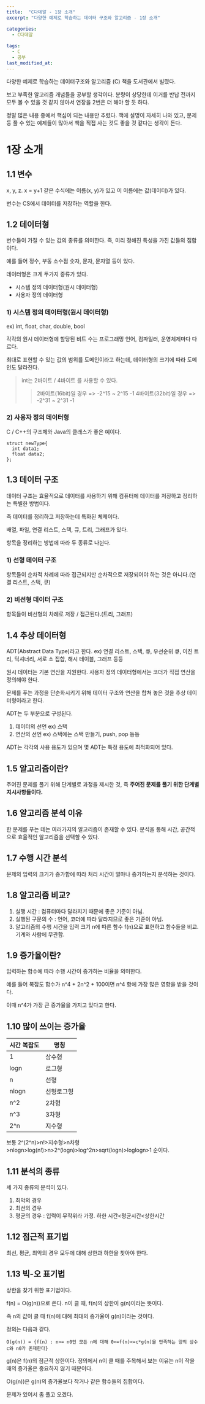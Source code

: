 ```yaml
---
title:  "C다데알 - 1장 소개"
excerpt: "다양한 예제로 학습하는 데이터 구조와 알고리즘 - 1장 소개"

categories:
  - C다데알
  
tags:
  - C
  - 공부
last_modified_at: 
---
```


다양한 예제로 학습하는 데이터구조와 알고리즘 (C) 책을 도서관에서 빌렸다.

보고 부족한 알고리즘 개념들을 공부할 생각이다. 분량이 상당한데 이거를 반납 전까지 모두 볼 수 있을 것 같지 않아서 연장을 2번은 더 해야 할 듯 하다.

정말 많은 내용 중에서 핵심이 되는 내용만 추렸다. 책에 설명이 자세히 나와 있고, 문제 등 풀 수 있는 예제들이 많아서 책을 직접 사는 것도 좋을 것 같다는 생각이 든다.

1장 소개
=========

## 1.1 변수

x, y, z. x = y+1 같은 수식에는 이름(x, y)가 있고 이 이름에는 값(데이터)가 있다.

변수는 CS에서 데이터를 저장하는 역할을 한다.

## 1.2 데이터형

변수들이 가질 수 있는 값의 종류를 의미한다. 즉, 미리 정해진 특성을 가진 값들의 집합이다.

예를 들어 정수, 부동 소수점 숫자, 문자, 문자열 등이 있다.

데이터형은 크게 두가지 종류가 있다.
* 시스템 정의 데이터형(원시 데이터형)
* 사용자 정의 데이터형

### 1) 시스템 정의 데이터형(원시 데이터형)
ex) int, float, char, double, bool

각각의 원시 데이터형에 할당된 비트 수는 프로그래밍 언어, 컴파일러, 운영체제마다 다르다.

최대로 표현할 수 있는 값의 범위를 도메인이라고 하는데, 데이터형의 크기에 따라 도메인도 달라진다.

> int는 2바이트 / 4바이트 를 사용할 수 있다.
> > 2바이트(16bit)일 경우 => -2^15 ~ 2^15 -1
> > 4바이트(32bit)일 경우 => -2^31 ~ 2^31 -1

### 2) 사용자 정의 데이터형
C / C++의 구조체와 Java의 클래스가 좋은 예이다.
~~~
struct newType{
  int data1;
  float data2;
};
~~~

## 1.3 데이터 구조
데이터 구조는 효율적으로 데이터를 사용하기 위해 컴퓨터에 데이터를 저장하고 정리하는 특별한 방법이다.

즉 데이터를 정리하고 저장하는데 특화된 체제이다.

배열, 파일, 연결 리스트, 스택, 큐, 트리, 그래프가 있다.

항목을 정리하는 방법에 따라 두 종류로 나뉜다.

### 1) 선형 데이터 구조
항목들이 순차적 차례에 따라 접근되지만 순차적으로 저장되어야 하는 것은 아니다.(연결 리스트, 스택, 큐)

### 2) 비선형 데이터 구조
항목들이 비선형의 차례로 저장 / 접근된다.(트리, 그래프)

## 1.4 추상 데이터형
ADT(Abstract Data Type)라고 한다. ex) 연결 리스트, 스택, 큐, 우선순위 큐, 이진 트리, 딕셔너리, 서로 소 집합, 해시 테이블, 그래프 등등

원시 데이터는 기본 연산을 지원한다. 사용자 정의 데이터형에서는 코더가 직접 연산을 정의해야 한다.

문제를 푸는 과정을 단순화시키기 위해 데이터 구조와 연산을 합쳐 놓은 것을 추상 데이터형이라고 한다.

ADT는 두 부분으로 구성된다.

1. 데이터의 선언 ex) 스택
2. 연산의 선언 ex) 스택에는 스택 만들기, push, pop 등등

ADT는 각각의 사용 용도가 있으며 몇 ADT는 특정 용도에 최적화되어 있다.

## 1.5 알고리즘이란?
주어진 문제를 풀기 위해 단계별로 과정을 제시한 것, 즉 **주어진 문제를 풀기 위한 단계별 지시사항들이다.**

## 1.6 알고리즘 분석 이유
한 문제를 푸는 데는 여러가지의 알고리즘이 존재할 수 있다. 분석을 통해 시간, 공간적으로 효율적인 알고리즘을 선택할 수 있다.

## 1.7 수행 시간 분석
문제의 입력의 크기가 증가함에 따라 처리 시간이 얼마나 증가하는지 분석하는 것이다.

## 1.8 알고리즘 비교?
1. 실행 시간 : 컴퓨터마다 달라지기 때문에 좋은 기준이 아님.
2. 실행된 구문의 수 : 언어, 코더에 따라 달라지므로 좋은 기준이 아님.
3. 알고리즘의 수행 시간을 입력 크기 n에 따른 함수 f(n)으로 표현하고 함수들을 비교. 기계와 사람에 무관함.

## 1.9 증가율이란?
입력하는 함수에 따라 수행 시간이 증가하는 비율을 의미한다.

예를 들어 복잡도 함수가 n^4 + 2n^2 + 100이면 n^4 항에 가장 많은 영향을 받을 것이다.

이때 n^4가 가장 큰 증가율을 가지고 있다고 한다.

## 1.10 많이 쓰이는 증가율

|시간 복잡도|명칭|
|------|---|
|1|상수형|
|logn|로그형|
|n|선형|
|nlogn|선형로그형|
|n^2|2차형|
|n^3|3차형|
|2^n|지수형|

보통 2^(2^n)>n!>지수형>n차형>nlogn>log(n!)>n>2^(logn)>log^2n>sqrt(logn)>loglogn>1 순이다.

## 1.11 분석의 종류

세 가지 종류의 분석이 있다.

1. 최악의 경우 
2. 최선의 경우
3. 평균의 경우 : 입력이 무작위라 가정. 하한 시간<평균시간<상한시간

## 1.12 점근적 표기법
최선, 평균, 최악의 경우 모두에 대해 상한과 하한을 찾아야 한다.

## 1.13 빅-오 표기법
상한을 찾기 위한 표기법이다.

f(n) = O(g(n))으로 쓴다. n이 클 때, f(n)의 상한이 g(n)이라는 뜻이다.

즉 n의 값이 클 때 f(n)에 대해 최대의 증가율이 g(n)이라는 것이다.

정의는 다음과 같다.

~~~
O(g(n)) = {f(n) : n>= n0인 모든 n에 대해 0<=f(n)<=c*g(n)을 만족하는 양의 상수 c와 n0가 존재한다}
~~~

g(n)은 f(n)의 점근적 상한이다. 정의에서 n이 클 때를 주목해서 보는 이유는 n이 작을 때의 증가율은 중요하지 않기 때문이다.

O(g(n))은 g(n)의 증가율보다 작거나 같은 함수들의 집합이다.

문제가 있어서 좀 풀고 오겠다.
